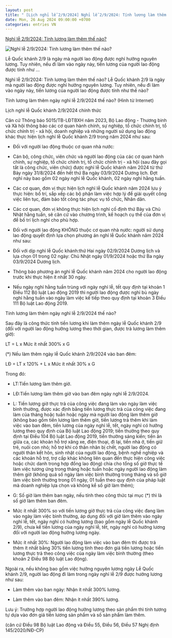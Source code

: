 ```yaml
---
layout: post
title: " [Lịch nghỉ lễ 2/9/2024] Nghỉ lễ 2/9/2024: Tính lương làm thêm thế nào?"
date: Mon, 26 Aug 2024 09:00:00 +0700
categories: entries VN
---
```

[Nghỉ lễ 2/9/2024: Tính lương làm thêm thế nào?](https://phapluat.suckhoedoisong.vn/nghi-le-2-9-2024-tinh-luong-lam-them-the-nao-83127.html)

![Nghỉ lễ 2/9/2024: Tính lương làm thêm thế nào?](https://skds.1cdn.vn/thumbs/1200x630/2024/08/26/cdn.thuvienphapluat.vn-uploads-lawnews-2024-08-26-69960-_nghi-le-2-9-tinh-luong.jpg)

Lễ Quốc khánh 2/9 là ngày mà người lao động được nghỉ hưởng nguyên lương. Tuy nhiên, nếu đi làm vào ngày này, tiền lương của người lao động được tính như ...

Nghỉ lễ 2/9/2024: Tính lương làm thêm thế nào? Lễ Quốc khánh 2/9 là ngày mà người lao động được nghỉ hưởng nguyên lương. Tuy nhiên, nếu đi làm vào ngày này, tiền lương của người lao động được tính như thế nào?

Tính lương làm thêm ngày nghỉ lễ 2/9/2024 thế nào? (Hình từ Internet)

Lịch nghỉ lễ Quốc khánh 2/9/2024 chính thức

Căn cứ Thông báo 5015/TB-LĐTBXH năm 2023, Bộ Lao động - Thương binh và Xã hội thông báo các cơ quan hành chính, sự nghiệp, tổ chức chính trị, tổ chức chính trị - xã hội, doanh nghiệp và những người sử dụng lao động khác thực hiện lịch nghỉ lễ Quốc khánh 2/9 trong năm 2024 như sau:

* Đối với người lao động thuộc cơ quan nhà nước:

- Cán bộ, công chức, viên chức và người lao động của các cơ quan hành chính, sự nghiệp, tổ chức chính trị, tổ chức chính trị - xã hội (sau đây gọi tắt là công chức, viên chức) được nghỉ lễ Quốc khánh năm 2024 từ thứ Bảy ngày 31/8/2024 đến hết thứ Ba ngày 03/9/2024 Dương lịch. Đợt nghỉ này bao gồm 02 ngày nghỉ lễ Quốc khánh, 02 ngày nghỉ hằng tuần.

- Các cơ quan, đơn vị thực hiện lịch nghỉ lễ Quốc khánh năm 2024 lưu ý thực hiện: bố trí, sắp xếp các bộ phận làm việc hợp lý để giải quyết công việc liên tục, đảm bảo tốt công tác phục vụ tổ chức, Nhân dân.

- Các cơ quan, đơn vị không thực hiện lịch nghỉ cố định thứ Bảy và Chủ Nhật hằng tuần, sẽ căn cứ vào chương trình, kế hoạch cụ thể của đơn vị để bố trí lịch nghỉ cho phù hợp.

* Đối với người lao động KHÔNG thuộc cơ quan nhà nước: người sử dụng lao động quyết định lựa chọn phương án nghỉ lễ Quốc khánh năm 2024 như sau:

- Đối với dịp nghỉ lễ Quốc khánh:thứ Hai ngày 02/9/2024 Dương lịch và lựa chọn 01 trong 02 ngày: Chủ Nhật ngày 01/9/2024 hoặc thứ Ba ngày 03/9/2024 Dương lịch.

- Thông báo phương án nghỉ lễ Quốc khánh năm 2024 cho người lao động trước khi thực hiện ít nhất 30 ngày.

- Nếu ngày nghỉ hằng tuần trùng với ngày nghỉ lễ, tết quy định tại khoản 1 Điều 112 Bộ luật Lao động 2019 thì người lao động được nghỉ bù ngày nghỉ hằng tuần vào ngày làm việc kế tiếp theo quy định tại khoản 3 Điều 111 Bộ luật Lao động 2019.

Tính lương làm thêm ngày nghỉ lễ 2/9/2024 thế nào?

Sau đây là công thức tính tiền lương khi làm thêm ngày lễ Quốc khánh 2/9 (đối với người lao động hưởng lương theo thời gian, được trả lương làm thêm giờ):

LT = L x Mức ít nhất 300% x G

(*) Nếu làm thêm ngày lễ Quốc khánh 2/9/2024 vào ban đêm:

LĐ = LT x 120% + L x Mức ít nhất 30% x G

Trong đó:

- LT:Tiền lương làm thêm giờ.

- LĐ:Tiền lương làm thêm giờ vào ban đêm ngày nghỉ lễ 2/9/2024.

- L: Tiền lương giờ thực trả của công việc đang làm vào ngày làm việc bình thường, được xác định bằng tiền lương thực trả của công việc đang làm của tháng hoặc tuần hoặc ngày mà người lao động làm thêm giờ (không bao gồm tiền lương làm thêm giờ, tiền lương trả thêm khi làm việc vào ban đêm, tiền lương của ngày nghỉ lễ, tết, ngày nghỉ có hưởng lương theo quy định của Bộ luật Lao động 2019; tiền thưởng theo quy định tại Điều 104 Bộ luật Lao động 2019, tiền thưởng sáng kiến; tiền ăn giữa ca, các khoản hỗ trợ xăng xe, điện thoại, đi lại, tiền nhà ở, tiền giữ trẻ, nuôi con nhỏ; hỗ trợ khi có thân nhân bị chết, người lao động có người thân kết hôn, sinh nhật của người lao động, bệnh nghề nghiệp và các khoản hỗ trợ, trợ cấp khác không liên quan đến thực hiện công việc hoặc chức danh trong hợp đồng lao động) chia cho tổng số giờ thực tế làm việc tương ứng trong tháng hoặc tuần hoặc ngày người lao động làm thêm giờ (không quá số ngày làm việc bình thường trong tháng và số giờ làm việc bình thường trong 01 ngày, 01 tuần theo quy định của pháp luật mà doanh nghiệp lựa chọn và không kể số giờ làm thêm);

- G: Số giờ làm thêm ban ngày, nếu tính theo công thức tại mục (*) thì là số giờ làm thêm ban đêm.

- Mức ít nhất 300% so với tiền lương giờ thực trả của công việc đang làm vào ngày làm việc bình thường, áp dụng đối với giờ làm thêm vào ngày nghỉ lễ, tết, ngày nghỉ có hưởng lương (bao gồm ngày lễ Quốc khánh 2/9), chưa kể tiền lương của ngày nghỉ lễ, tết, ngày nghỉ có hưởng lương đối với người lao động hưởng lương ngày.

- Mức ít nhất 30%: Người lao động làm việc vào ban đêm thì được trả thêm ít nhất bằng 30% tiền lương tính theo đơn giá tiền lương hoặc tiền lương thực trả theo công việc của ngày làm việc bình thường (theo khoản 2 Điều 98 Bộ luật Lao động).

Ngoài ra, nếu không bao gồm việc hưởng nguyên lương ngày Lễ Quốc khánh 2/9, người lao động đi làm trong ngày nghỉ lễ 2/9 được hưởng lương như sau:

- Làm thêm vào ban ngày: Nhận ít nhất 300% lương.

- Làm thêm vào ban đêm: Nhận ít nhất 390% lương.

Lưu ý: Trường hợp người lao động hưởng lương theo sản phẩm thì tính tương tự dựa vào đơn giá tiền lương sản phẩm và số sản phẩm làm thêm.

(căn cứ Điều 98 Bộ luật Lao động và Điều 55, Điều 56, Điều 57 Nghị định 145/2020/NĐ-CP)

